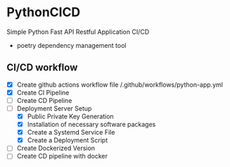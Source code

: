 # PythonCICD
Simple Python Fast API Restful Application CI/CD 
- poetry dependency management tool

## CI/CD workflow
- [x] Create github actions workflow file /.github/workflows/python-app.yml
- [x] Create CI Pipeline
- [ ] Create CD Pipeline
- [ ] Deployment Server Setup
  - [x] Public Private Key Generation
  - [x] Installation of necessary software packages
  - [x] Create a Systemd Service File
  - [x] Create a Deployment Script

- [ ] Create Dockerized Version
- [ ] Create CD pipeline with docker